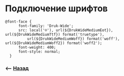 # Подключение шрифтов 

```
@font-face {
      font-family: 'Druk-Wide';
      src: local('☺'), url(${DrukWideMediumEot}), url(${DrukWideMediumTtf}) format('truetype'),
          url(${DrukWideMediumWoff}) format('woff'), url(${DrukWideMediumWoff2}) format('woff2');
      font-weight: 400;
      font-style: normal;
  }
```

### ⟵ **<a href="../readme.md">Назад</a>**